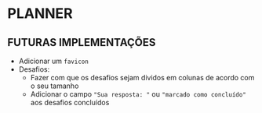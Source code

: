 # PLANNER

## FUTURAS IMPLEMENTAÇÕES
- Adicionar um `favicon`
- Desafios:
  * Fazer com que os desafios sejam dividos em colunas de acordo com o seu tamanho
  * Adicionar o campo `"Sua resposta: "` ou `"marcado como concluído"` aos desafios concluídos